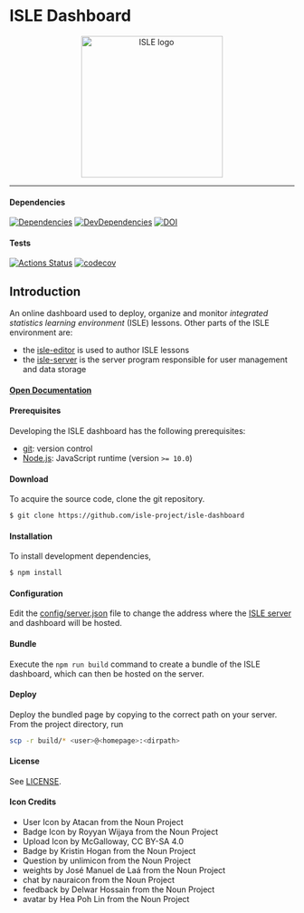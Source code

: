 # ISLE Dashboard

<div class="image" align="center">
    <img width="250" height="auto" src="https://raw.githubusercontent.com/isle-project/www/master/images/isle_icon_transparent.png" alt="ISLE logo">
    <br>
</div>

---

#### Dependencies

[![Dependencies][dependencies-image]][dependencies-url] [![DevDependencies][dev-dependencies-image]][dev-dependencies-url] [![DOI](https://zenodo.org/badge/71033733.svg)](https://zenodo.org/badge/latestdoi/71033733)

#### Tests

[![Actions Status](https://github.com/isle-project/isle-dashboard/workflows/NodeCI/badge.svg)](https://github.com/isle-project/isle-dashboard/actions)
[![codecov](https://codecov.io/gh/isle-project/isle-dashboard/branch/master/graph/badge.svg)](https://codecov.io/gh/isle-project/isle-dashboard)

## Introduction

An online dashboard used to deploy, organize and monitor *integrated statistics learning environment* (ISLE) lessons. Other parts of the ISLE environment are: 

-   the [isle-editor][isle-editor] is used to author ISLE lessons
-   the [isle-server][isle-server] is the server program responsible for user management and data storage

#### [Open Documentation][docs]

#### Prerequisites

Developing the ISLE dashboard has the following prerequisites:

* [git][git]: version control
* [Node.js][node-js]: JavaScript runtime (version `>= 10.0`)

#### Download

To acquire the source code, clone the git repository.

``` bash
$ git clone https://github.com/isle-project/isle-dashboard
```

#### Installation

To install development dependencies,

``` bash
$ npm install
```

#### Configuration

Edit the [config/server.json](https://github.com/isle-project/isle-dashboard/blob/master/config/server.json) file to change the address where the [ISLE server][isle-server] and dashboard will be hosted.

#### Bundle

Execute the `npm run build` command to create a bundle of the ISLE dashboard, which can then be hosted on the server. 

#### Deploy

Deploy the bundled page by copying to the correct path on your server. From the project directory, run 

``` bash
scp -r build/* <user>@<homepage>:<dirpath>
```

#### License

See [LICENSE][license].

#### Icon Credits

- User Icon by Atacan from the Noun Project
- Badge Icon by Royyan Wijaya from the Noun Project
- Upload Icon by McGalloway, CC BY-SA 4.0
- Badge by Kristin Hogan from the Noun Project
- Question by unlimicon from the Noun Project
- weights by José Manuel de Laá from the Noun Project
- chat by nauraicon from the Noun Project
- feedback by Delwar Hossain from the Noun Project
- avatar by Hea Poh Lin from the Noun Project

[git]: http://git-scm.com/
[license]: https://raw.githubusercontent.com/isle-project/isle-dashboard/master/LICENSE
[node-js]: https://nodejs.org/en/

[dependencies-image]: https://img.shields.io/david/isle-project/isle-dashboard.svg
[dependencies-url]: https://david-dm.org/isle-project/isle-dashboard/master

[dev-dependencies-image]: https://img.shields.io/david/dev/isle-project/isle-dashboard.svg
[dev-dependencies-url]: https://david-dm.org/isle-project/isle-dashboard/master?type=dev

[docs]: http://isledocs.com/
[isle-server]: https://github.com/isle-project/isle-server
[isle-editor]: https://github.com/isle-project/isle-editor
